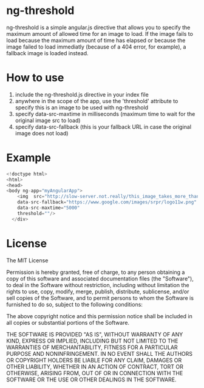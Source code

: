 ng-threshold
==========

ng-threshold is a simple angular.js directive that allows you to specify the maximum amount of allowed time for an image to load. If the image fails to load because the maximum amount of time has elapsed or because the image failed to load immediatly (because of a 404 error, for example), a fallback image is loaded instead. 

How to use
==========

1. include the ng-threshold.js directive in your index file
2. anywhere in the scope of the app, use the 'threshold' attribute to specify this is an image to be used with ng-threshold
3. specify data-src-maxtime in milliseconds (maximum time to wait for the original image src to load)
4. specify data-src-fallback (this is your fallback URL in case the original image does not load)


Example 
==========

```js
<!doctype html>
<html>
<head>
<body ng-app="myAngularApp">
    <img  src="http://slow-server.not.really/this_image_takes_more_than_5_sec_to_load.jpg" 
    data-src-fallback="https://www.google.com/images/srpr/logo11w.png" 
    data-src-maxtime="5000" 
    threshold=""/>
  </div>
```

License  
==========

The MIT License

Permission is hereby granted, free of charge, to any person obtaining a copy
of this software and associated documentation files (the "Software"), to deal
in the Software without restriction, including without limitation the rights
to use, copy, modify, merge, publish, distribute, sublicense, and/or sell
copies of the Software, and to permit persons to whom the Software is
furnished to do so, subject to the following conditions:

The above copyright notice and this permission notice shall be included in
all copies or substantial portions of the Software.

THE SOFTWARE IS PROVIDED "AS IS", WITHOUT WARRANTY OF ANY KIND, EXPRESS OR
IMPLIED, INCLUDING BUT NOT LIMITED TO THE WARRANTIES OF MERCHANTABILITY,
FITNESS FOR A PARTICULAR PURPOSE AND NONINFRINGEMENT. IN NO EVENT SHALL THE
AUTHORS OR COPYRIGHT HOLDERS BE LIABLE FOR ANY CLAIM, DAMAGES OR OTHER
LIABILITY, WHETHER IN AN ACTION OF CONTRACT, TORT OR OTHERWISE, ARISING FROM,
OUT OF OR IN CONNECTION WITH THE SOFTWARE OR THE USE OR OTHER DEALINGS IN
THE SOFTWARE.
